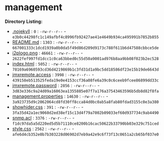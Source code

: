 management
==========

**Directory Listing:**

 - [.nojekyll](.nojekyll) : `0` : `-rw-r--r--` - `e3b0c44298fc1c149afbf4c8996fb92427ae41e4649b934ca495991b7852b855`
 - [README.md](README.md) : `1303` : `-rw-r--r--` - `667001333c1dcd1939a0b0da5f49d86d209d9173c788f611b6d47588cbbce5de`
 - [i2plogo.png](i2plogo.png) : `46661` : `-rw-r--r--` - `2622fef997fd1dcc1c0ca63bbed0c55d50a9001ad976b8aa9bb08f023b2ec528`
 - [index.html](index.html) : `5052` : `-rw-r--r--` - `78169a6960593cd36d4219869b1c3fd31d1a9bc5dd18586df23e15b19de6643d`
 - [jmxremote.access](jmxremote.access) : `3998` : `-rw-r--r--` - `439158eb513525feda19e0e4153ccf36a08fe6a39c0c6ceeb9fcee86899dd33c`
 - [jmxremote.password](jmxremote.password) : `2856` : `-rw-r--r--` - `3d83e336c9a24d09a16063ea1355885e07f7a176a37543463596b5db8d82f8fa`
 - [management.properties](management.properties) : `14630` : `-rw-r--r--` - `3a923735d9c2062064cd8fd30ff8cca84d0bc0ab5a8fab80fdad3155c0e3a380`
 - [showhider.css](showhider.css) : `391` : `-rw-r--r--` - `3fa35d42a1ec9060d2ed38ef15c13d4f79a7002b09033ef60d937734c9ab4490`
 - [snmp.acl](snmp.acl) : `3376` : `-rw-r--r--` - `f1dc97da5a5d220ed5d5b71110ce8200b16cac50622b33790bb03e329c751ced`
 - [style.css](style.css) : `2562` : `-rw-r--r--` - `afe6d4cb352e0b7b303228d06902d7eb9a42e9c6f73f13c0651a2cb65bf037e0`
